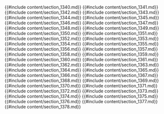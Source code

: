 {{#include content/section_1340.md}}
{{#include content/section_1341.md}}
{{#include content/section_1342.md}}
{{#include content/section_1343.md}}
{{#include content/section_1344.md}}
{{#include content/section_1345.md}}
{{#include content/section_1346.md}}
{{#include content/section_1347.md}}
{{#include content/section_1348.md}}
{{#include content/section_1349.md}}
{{#include content/section_1350.md}}
{{#include content/section_1351.md}}
{{#include content/section_1352.md}}
{{#include content/section_1353.md}}
{{#include content/section_1354.md}}
{{#include content/section_1355.md}}
{{#include content/section_1356.md}}
{{#include content/section_1357.md}}
{{#include content/section_1358.md}}
{{#include content/section_1359.md}}
{{#include content/section_1360.md}}
{{#include content/section_1361.md}}
{{#include content/section_1362.md}}
{{#include content/section_1363.md}}
{{#include content/section_1364.md}}
{{#include content/section_1365.md}}
{{#include content/section_1366.md}}
{{#include content/section_1367.md}}
{{#include content/section_1368.md}}
{{#include content/section_1369.md}}
{{#include content/section_1370.md}}
{{#include content/section_1371.md}}
{{#include content/section_1372.md}}
{{#include content/section_1373.md}}
{{#include content/section_1374.md}}
{{#include content/section_1375.md}}
{{#include content/section_1376.md}}
{{#include content/section_1377.md}}
{{#include content/section_1378.md}}
